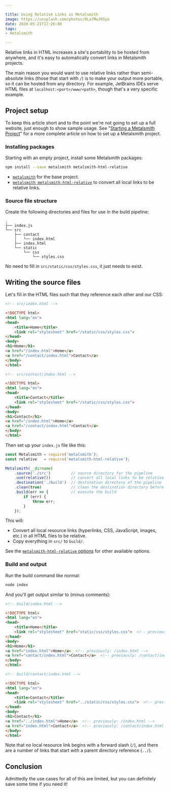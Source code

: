 ```yaml
---

title: Using Relative Links in Metalsmith
image: https://unsplash.com/photos/0La7MwJhSyo
date: 2020-05-21T17:26:00
tags:
- metalsmith

---
```


Relative links in HTML increases a site's portability to be hosted from anywhere, and it's easy to automatically convert links in Metalsmith projects.

The main reason you would want to use relative links rather than semi-absolute links (those that start with `/`) is to make your output more portable, so it can be hosted from any directory. For example, JetBrains IDEs serve HTML files at `localhost:<port>/www/<path>`, though that's a very specific example.

## Project setup

To keep this article short and to the point we're not going to set up a full website, just enough to show sample usage. See "[Starting a Metalsmith Project](/blog/starting-a-metalsmith-project)" for a more complete article on how to set up a Metalsmith project.

### Installing packages

Starting with an empty project, install some Metalsmith packages:

```bash
npm install --save metalsmith metalsmith-html-relative
```

- [`metalsmith`](https://www.npmjs.com/package/metalsmith) for the base project.
- [`metalsmith metalsmith-html-relative`](https://www.npmjs.com/package/metalsmith-html-relative) to convert all local links to be relative links.

### Source file structure

Create the following directories and files for use in the build pipeline:

```text
.
├── index.js
└── src
    ├── contact
    │   └── index.html
    ├── index.html
    └── static
        └── css
            └── styles.css
```

No need to fill in `src/static/css/styles.css`, it just needs to exist.

## Writing the source files

Let's fill in the HTML files such that they reference each other and our CSS:

```html
<!-- src/index.html -->

<!DOCTYPE html>
<html lang="en">
<head>
    <title>Home</title>
    <link rel="stylesheet" href="/static/css/styles.css">
</head>
<body>
<h1>Home</h1>
<a href="/index.html">Home</a>
<a href="/contact/index.html">Contact</a>
</body>
</html>
```

```html
<!-- src/contact/index.html -->

<!DOCTYPE html>
<html lang="en">
<head>
    <title>Contact</title>
    <link rel="stylesheet" href="/static/css/styles.css">
</head>
<body>
<h1>Contact</h1>
<a href="/index.html">Home</a>
<a href="/contact/index.html">Contact</a>
</body>
</html>
```

Then set up your `index.js` file like this:

```javascript
const Metalsmith = require('metalsmith');
const relative   = require('metalsmith-html-relative');

Metalsmith(__dirname)
    .source('./src')         // source directory for the pipeline
    .use(relative())         // convert all local links to be relative links
    .destination('./build')  // destination directory of the pipeline
    .clean(true)             // clean the destination directory before build
    .build(err => {          // execute the build
        if (err) {
            throw err;
        }
    });
```

This will:

- Convert all local resource links (hyperlinks, CSS, JavaScript, images, etc.) in all HTML files to be relative.
- Copy everything in `src/` to `build/`.

See the [`metalsmith-html-relative` options](https://www.npmjs.com/package/metalsmith-html-relative#options) for other available options.

### Build and output

Run the build command like normal:

```bash
node index
```

And you'll get output similar to (minus comments):

```html
<!-- build/index.html -->

<!DOCTYPE html>
<html lang="en">
<head>
    <title>Home</title>
    <link rel="stylesheet" href="static/css/styles.css">  <!-- previously: /static/css/styles.css -->
</head>
<body>
<h1>Home</h1>
<a href="index.html">Home</a>  <!-- previously: /index.html -->
<a href="contact/index.html">Contact</a>  <!-- previously: /contact/index.html -->
</body>
</html>
```

```html
<!-- build/contact/index.html -->

<!DOCTYPE html>
<html lang="en">
<head>
    <title>Contact</title>
    <link rel="stylesheet" href="../static/css/styles.css">  <!-- previously: /static/css/styles.css -->
</head>
<body>
<h1>Contact</h1>
<a href="../index.html">Home</a>  <!-- previously: /index.html -->
<a href="index.html">Contact</a>  <!-- previously: /contact/index.html -->
</body>
</html>
```

Note that no local resource link begins with a forward slash (`/`), and there are a number of links that start with a parent directory reference (`../`).

## Conclusion

Admittedly the use cases for all of this are limited, but you can definitely save some time if you need it!
